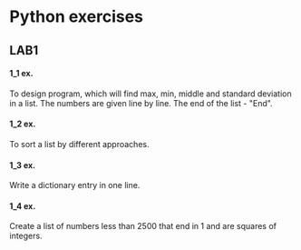 # Python exercises

## LAB1

#### 1_1 ex.

To design program, which will find max, min, middle and standard deviation in a list. 
The numbers are given line by line. The end of the list - "End".

#### 1_2 ex.

To sort a list by different approaches.

#### 1_3 ex.

Write a dictionary entry in one line.

#### 1_4 ex.

Create a list of numbers less than 2500 that end in 1 and are squares of integers.
